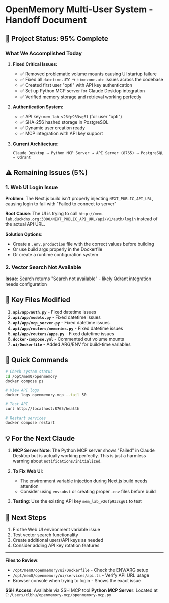 # OpenMemory Multi-User System - Handoff Document

## 🎯 Project Status: 95% Complete

### What We Accomplished Today

1. **Fixed Critical Issues:**
   - ✅ Removed problematic volume mounts causing UI startup failure
   - ✅ Fixed all `datetime.UTC` → `timezone.utc` issues across the codebase
   - ✅ Created first user "opti" with API key authentication
   - ✅ Set up Python MCP server for Claude Desktop integration
   - ✅ Verified memory storage and retrieval working perfectly

2. **Authentication System:**
   - ✅ API key: `mem_lab_v26fp933sg61` (for user "opti")
   - ✅ SHA-256 hashed storage in PostgreSQL
   - ✅ Dynamic user creation ready
   - ✅ MCP integration with API key support

3. **Current Architecture:**
   ```
   Claude Desktop → Python MCP Server → API Server (8765) → PostgreSQL + Qdrant
   ```

## ⚠️ Remaining Issues (5%)

### 1. Web UI Login Issue
**Problem**: The Next.js build isn't properly injecting `NEXT_PUBLIC_API_URL`, causing login to fail with "Failed to connect to server"

**Root Cause**: The UI is trying to call `http://mem-lab.duckdns.org:3000/NEXT_PUBLIC_API_URL/api/v1/auth/login` instead of the actual API URL.

**Solution Options**:
- Create a `.env.production` file with the correct values before building
- Or use build args properly in the Dockerfile
- Or create a runtime configuration system

### 2. Vector Search Not Available
**Issue**: Search returns "Search not available" - likely Qdrant integration needs configuration

## 📁 Key Files Modified

1. **`api/app/auth.py`** - Fixed datetime issues
2. **`api/app/models.py`** - Fixed datetime issues
3. **`api/app/mcp_server.py`** - Fixed datetime issues
4. **`api/app/routers/memories.py`** - Fixed datetime issues
5. **`api/app/routers/apps.py`** - Fixed datetime issues
6. **`docker-compose.yml`** - Commented out volume mounts
7. **`ui/Dockerfile`** - Added ARG/ENV for build-time variables

## 🔧 Quick Commands

```bash
# Check system status
cd /opt/mem0/openmemory
docker compose ps

# View API logs
docker logs openmemory-mcp --tail 50

# Test API
curl http://localhost:8765/health

# Restart services
docker compose restart
```

## 💡 For the Next Claude

1. **MCP Server Note**: The Python MCP server shows "Failed" in Claude Desktop but is actually working perfectly. This is just a harmless warning about `notifications/initialized`.

2. **To Fix Web UI**:
   - The environment variable injection during Next.js build needs attention
   - Consider using `envsubst` or creating proper `.env` files before build

3. **Testing**: Use the existing API key `mem_lab_v26fp933sg61` to test

## 🚀 Next Steps

1. Fix the Web UI environment variable issue
2. Test vector search functionality
3. Create additional users/API keys as needed
4. Consider adding API key rotation features

---

**Files to Review**:
- `/opt/mem0/openmemory/ui/Dockerfile` - Check the ENV/ARG setup
- `/opt/mem0/openmemory/ui/services/api.ts` - Verify API URL usage
- Browser console when trying to login - Shows the exact issue

**SSH Access**: Available via SSH MCP tool
**Python MCP Server**: Located at `C:/Users/clbhu/openmemory-mcp/openmemory-mcp.py`
